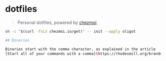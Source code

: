 # dotfiles

>  Personal dotfiles, powered by [chezmoi](https://www.chezmoi.io/)

```bash
sh -c "$(curl -fsLS chezmoi.io/get)" -- init --apply oligot

## Binaries

Binaries start with the comma character, as explained in the article
[Start all of your commands with a comma](https://rhodesmill.org/brandon/2009/commands-with-comma/).
```
